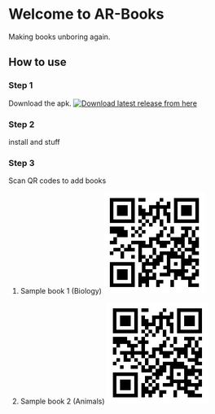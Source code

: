 # Welcome to AR-Books
Making books unboring again.

## How to use
### Step 1


Download the apk.
[
![Download latest release from here](https://www.batball11.com/images/android_btn.png)](https://github.com/BlueBreakingBugs/book-visualizer/releases/latest/download/ar-book.apk)

### Step 2
install and stuff
### Step 3
Scan QR codes to add books
1. Sample book 1 (Biology)
![scan to add sample biology book](https://github.com/BlueBreakingBugs/book-visualizer/raw/master/readme-assets/biology.jpeg)

2. Sample book 2 (Animals)
![Scan to add Sample book 2 (Animals)](https://github.com/BlueBreakingBugs/book-visualizer/raw/master/readme-assets/animal.jpeg)